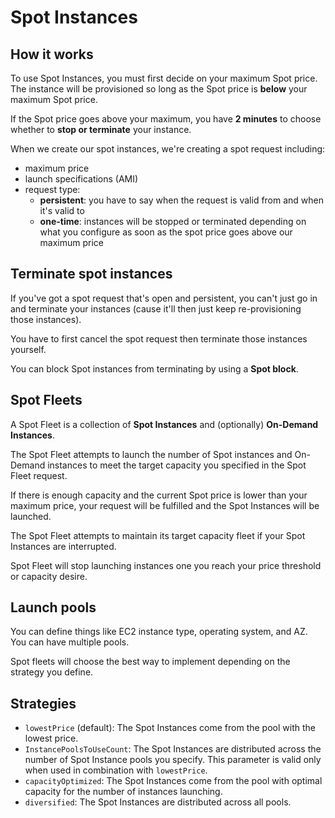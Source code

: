 # Spot Instances

## How it works

To use Spot Instances, you must first decide on your maximum Spot price. The instance will be provisioned so long as the Spot price is **below** your maximum Spot price.

If the Spot price goes above your maximum, you have **2 minutes** to choose whether to **stop or terminate** your instance.

When we create our spot instances, we're creating a spot request including:
- maximum price
- launch specifications (AMI)
- request type:
  - **persistent**: you have to say when the request is valid from and when it's valid to
  - **one-time**: instances will be stopped or terminated depending on what you configure as soon as the spot price goes above our maximum price


## Terminate spot instances

If you've got a spot request that's open and persistent, you can't just go in and terminate your instances (cause it'll then just keep re-provisioning those instances).

You have to first cancel the spot request then terminate those instances yourself.

You can block Spot instances from terminating by using a **Spot block**.


## Spot Fleets

A Spot Fleet is a collection of **Spot Instances** and (optionally) **On-Demand Instances**.

The Spot Fleet attempts to launch the number of Spot instances and On-Demand instances to meet the target capacity you specified in the Spot Fleet request.

If there is enough capacity and the current Spot price is lower than your maximum price, your request will be fulfilled and the Spot Instances will be launched.

The Spot Fleet attempts to maintain its target capacity fleet if your Spot Instances are interrupted.

Spot Fleet will stop launching instances one you reach your price threshold or capacity desire.


## Launch pools

You can define things like EC2 instance type, operating system, and AZ. You can have multiple pools.

Spot fleets will choose the best way to implement depending on the strategy you define.


## Strategies

- `lowestPrice` (default): The Spot Instances come from the pool with the lowest price.
- `InstancePoolsToUseCount`: The Spot Instances are distributed across the number of Spot Instance pools you specify. This parameter is valid only when used in combination with `lowestPrice`.
- `capacityOptimized`: The Spot Instances come from the pool with optimal capacity for the number of instances launching.
- `diversified`: The Spot Instances are distributed across all pools.